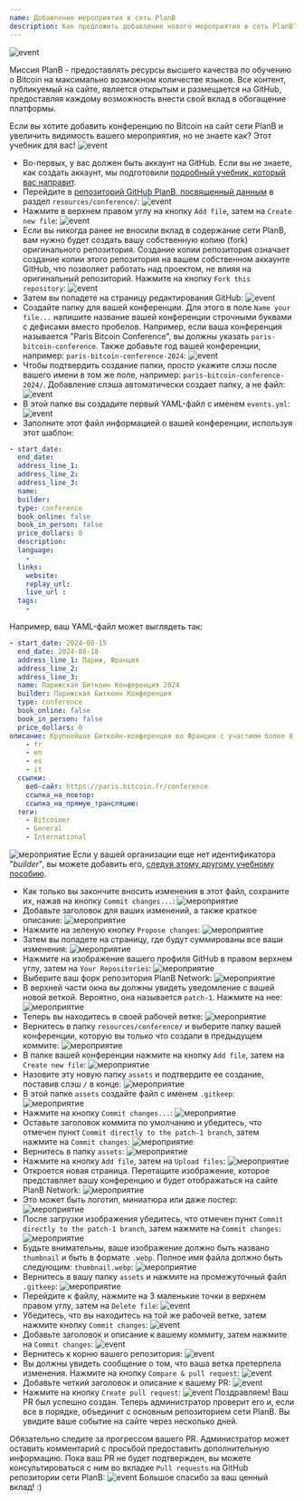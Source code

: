 ```yaml
---
name: Добавление мероприятия в сеть PlanB
description: Как предложить добавление нового мероприятия в сеть PlanB?
---
```

![event](assets/cover.webp)

Миссия PlanB - предоставлять ресурсы высшего качества по обучению о Bitcoin на максимально возможном количестве языков. Все контент, публикуемый на сайте, является открытым и размещается на GitHub, предоставляя каждому возможность внести свой вклад в обогащение платформы.

Если вы хотите добавить конференцию по Bitcoin на сайт сети PlanB и увеличить видимость вашего мероприятия, но не знаете как? Этот учебник для вас!
![event](assets/01.webp)
- Во-первых, у вас должен быть аккаунт на GitHub. Если вы не знаете, как создать аккаунт, мы подготовили [подробный учебник, который вас направит](https://planb.network/tutorials/others/create-github-account).
- Перейдите в [репозиторий GitHub PlanB, посвященный данным](https://github.com/DecouvreBitcoin/sovereign-university-data/tree/dev/resources/conference) в раздел `resources/conference/`:
![event](assets/02.webp)
- Нажмите в верхнем правом углу на кнопку `Add file`, затем на `Create new file`:
![event](assets/03.webp)
- Если вы никогда ранее не вносили вклад в содержание сети PlanB, вам нужно будет создать вашу собственную копию (fork) оригинального репозитория. Создание копии репозитория означает создание копии этого репозитория на вашем собственном аккаунте GitHub, что позволяет работать над проектом, не влияя на оригинальный репозиторий. Нажмите на кнопку `Fork this repository`:
![event](assets/04.webp)
- Затем вы попадете на страницу редактирования GitHub:
![event](assets/05.webp)
- Создайте папку для вашей конференции. Для этого в поле `Name your file...` напишите название вашей конференции строчными буквами с дефисами вместо пробелов. Например, если ваша конференция называется "Paris Bitcoin Conference", вы должны указать `paris-bitcoin-conference`. Также добавьте год вашей конференции, например: `paris-bitcoin-conference-2024`:
![event](assets/06.webp)
- Чтобы подтвердить создание папки, просто укажите слэш после вашего имени в том же поле, например: `paris-bitcoin-conference-2024/`. Добавление слэша автоматически создает папку, а не файл:
![event](assets/07.webp)
- В этой папке вы создадите первый YAML-файл с именем `events.yml`:
![event](assets/08.webp)
- Заполните этот файл информацией о вашей конференции, используя этот шаблон:

```yaml
- start_date:
  end_date:
  address_line_1:
  address_line_2: 
  address_line_3: 
  name:
  builder:
  type: conference
  book_online: false
  book_in_person: false
  price_dollars: 0
  description:
  language: 
    - 
  links:
    website:
    replay_url:    
    live_url :
  tags: 
    - 
```

Например, ваш YAML-файл может выглядеть так:

```yaml
- start_date: 2024-08-15
  end_date: 2024-08-18
  address_line_1: Париж, Франция
  address_line_2: 
  address_line_3: 
  name: Парижская Биткоин Конференция 2024
  builder: Парижская Биткоин Конференция
  type: conference
  book_online: false
  book_in_person: false
  price_dollars: 0
описание: Крупнейшая Биткойн-конференция во Франции с участием более 8,000 человек каждый год! язык:
    - fr
    - en
    - es
    - it
  ссылки:
    веб-сайт: https://paris.bitcoin.fr/conference
    ссылка_на_повтор: 
    ссылка_на_прямую_трансляцию:
  теги:
    - Bitcoiner
    - General
    - International
```
![мероприятие](assets/09.webp)
Если у вашей организации еще нет идентификатора "*builder*", вы можете добавить его, [следуя этому другому учебному пособию](https://planb.network/tutorials/others/add-builder).

- Как только вы закончите вносить изменения в этот файл, сохраните их, нажав на кнопку `Commit changes...`:
![мероприятие](assets/10.webp)
- Добавьте заголовок для ваших изменений, а также краткое описание:
![мероприятие](assets/11.webp)
- Нажмите на зеленую кнопку `Propose changes`:
![мероприятие](assets/12.webp)
- Затем вы попадете на страницу, где будут суммированы все ваши изменения:
![мероприятие](assets/13.webp)
- Нажмите на изображение вашего профиля GitHub в правом верхнем углу, затем на `Your Repositories`:
![мероприятие](assets/14.webp)
- Выберите ваш форк репозитория PlanB Network:
![мероприятие](assets/15.webp)
- В верхней части окна вы должны увидеть уведомление с вашей новой веткой. Вероятно, она называется `patch-1`. Нажмите на нее:
![мероприятие](assets/16.webp)
- Теперь вы находитесь в своей рабочей ветке:
![мероприятие](assets/17.webp)
- Вернитесь в папку `resources/conference/` и выберите папку вашей конференции, которую вы только что создали в предыдущем коммите:
![мероприятие](assets/18.webp)
- В папке вашей конференции нажмите на кнопку `Add file`, затем на `Create new file`:
![мероприятие](assets/19.webp)
- Назовите эту новую папку `assets` и подтвердите ее создание, поставив слэш `/` в конце:
![мероприятие](assets/20.webp)
- В этой папке `assets` создайте файл с именем `.gitkeep`:
![мероприятие](assets/21.webp)
- Нажмите на кнопку `Commit changes...`:
![мероприятие](assets/22.webp)
- Оставьте заголовок коммита по умолчанию и убедитесь, что отмечен пункт `Commit directly to the patch-1 branch`, затем нажмите на `Commit changes`:
![мероприятие](assets/23.webp)
- Вернитесь в папку `assets`:
![мероприятие](assets/24.webp)
- Нажмите на кнопку `Add file`, затем на `Upload files`: ![мероприятие](assets/25.webp)
- Откроется новая страница. Перетащите изображение, которое представляет вашу конференцию и будет отображаться на сайте PlanB Network:
![мероприятие](assets/26.webp)
- Это может быть логотип, миниатюра или даже постер:
![мероприятие](assets/27.webp)
- После загрузки изображения убедитесь, что отмечен пункт `Commit directly to the patch-1 branch`, затем нажмите на `Commit changes`:
![мероприятие](assets/28.webp)
- Будьте внимательны, ваше изображение должно быть названо `thumbnail` и быть в формате `.webp`. Полное имя файла должно быть следующим: `thumbnail.webp`:
![мероприятие](assets/29.webp)
- Вернитесь в вашу папку `assets` и нажмите на промежуточный файл `.gitkeep`:
![мероприятие](assets/30.webp)
- Перейдите к файлу, нажмите на 3 маленькие точки в верхнем правом углу, затем на `Delete file`: ![event](assets/31.webp)
- Убедитесь, что вы находитесь на той же рабочей ветке, затем нажмите кнопку `Commit changes`: ![event](assets/32.webp)
- Добавьте заголовок и описание к вашему коммиту, затем нажмите на `Commit changes`: ![event](assets/33.webp)
- Вернитесь к корню вашего репозитория: ![event](assets/34.webp)
- Вы должны увидеть сообщение о том, что ваша ветка претерпела изменения. Нажмите на кнопку `Compare & pull request`: ![event](assets/35.webp)
- Добавьте четкий заголовок и описание к вашему PR: ![event](assets/36.webp)
- Нажмите на кнопку `Create pull request`: ![event](assets/37.webp)
Поздравляем! Ваш PR был успешно создан. Теперь администратор проверит его и, если все в порядке, объединит с основным репозиторием сети PlanB. Вы увидите ваше событие на сайте через несколько дней.

Обязательно следите за прогрессом вашего PR. Администратор может оставить комментарий с просьбой предоставить дополнительную информацию. Пока ваш PR не будет подтвержден, вы можете консультироваться с ним во вкладке `Pull requests` на GitHub репозитории сети PlanB: ![event](assets/38.webp)
Большое спасибо за ваш ценный вклад! :)